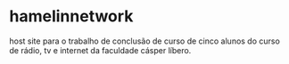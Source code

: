 # hamelinnetwork
host site para o trabalho de conclusão de curso de cinco alunos do curso de rádio, tv e internet da faculdade cásper líbero.
